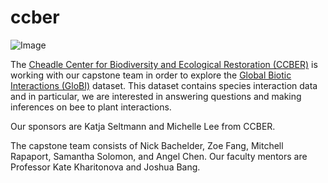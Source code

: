 # ccber
![Image](./CCBER_logo.jpg)

The [Cheadle Center for Biodiversity and Ecological Restoration (CCBER)](https://www.ccber.ucsb.edu/) is working with our capstone team in order to explore the [Global Biotic Interactions (GloBI)](https://www.globalbioticinteractions.org/about) dataset. This dataset contains species interaction data and in particular, we are interested in answering questions and making inferences on bee to plant interactions.

Our sponsors are Katja Seltmann and Michelle Lee from CCBER. 

The capstone team consists of Nick Bachelder, Zoe Fang, Mitchell Rapaport, Samantha Solomon, and Angel Chen. Our faculty mentors are Professor Kate Kharitonova and Joshua Bang.

